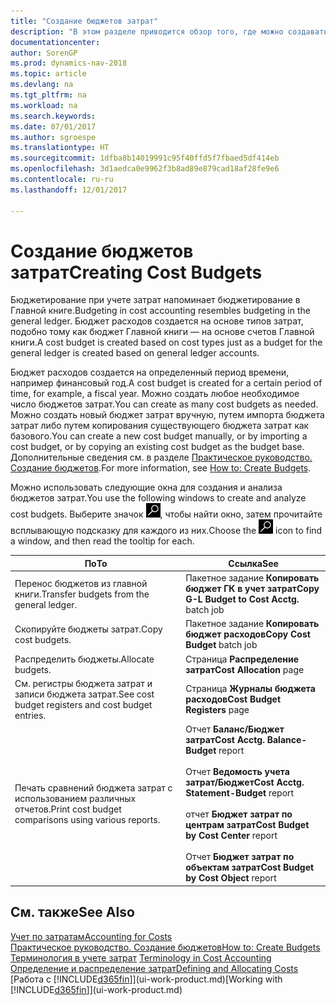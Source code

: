 ```yaml
---
title: "Создание бюджетов затрат"
description: "В этом разделе приводится обзор того, где можно создавать и анализировать бюджеты затрат."
documentationcenter: 
author: SorenGP
ms.prod: dynamics-nav-2018
ms.topic: article
ms.devlang: na
ms.tgt_pltfrm: na
ms.workload: na
ms.search.keywords: 
ms.date: 07/01/2017
ms.author: sgroespe
ms.translationtype: HT
ms.sourcegitcommit: 1dfba8b14019991c95f40ffd5f7fbaed5df414eb
ms.openlocfilehash: 3d1aedca0e9962f3b8ad89e879cad18af28fe9e6
ms.contentlocale: ru-ru
ms.lasthandoff: 12/01/2017

---
```

# <a name="creating-cost-budgets"></a><span data-ttu-id="bfeb6-103">Создание бюджетов затрат</span><span class="sxs-lookup"><span data-stu-id="bfeb6-103">Creating Cost Budgets</span></span>
<span data-ttu-id="bfeb6-104">Бюджетирование при учете затрат напоминает бюджетирование в Главной книге.</span><span class="sxs-lookup"><span data-stu-id="bfeb6-104">Budgeting in cost accounting resembles budgeting in the general ledger.</span></span> <span data-ttu-id="bfeb6-105">Бюджет расходов создается на основе типов затрат, подобно тому как бюджет Главной книги — на основе счетов Главной книги.</span><span class="sxs-lookup"><span data-stu-id="bfeb6-105">A cost budget is created based on cost types just as a budget for the general ledger is created based on general ledger accounts.</span></span>  

<span data-ttu-id="bfeb6-106">Бюджет расходов создается на определенный период времени, например финансовый год.</span><span class="sxs-lookup"><span data-stu-id="bfeb6-106">A cost budget is created for a certain period of time, for example, a fiscal year.</span></span> <span data-ttu-id="bfeb6-107">Можно создать любое необходимое число бюджетов затрат.</span><span class="sxs-lookup"><span data-stu-id="bfeb6-107">You can create as many cost budgets as needed.</span></span> <span data-ttu-id="bfeb6-108">Можно создать новый бюджет затрат вручную, путем импорта бюджета затрат либо путем копирования существующего бюджета затрат как базового.</span><span class="sxs-lookup"><span data-stu-id="bfeb6-108">You can create a new cost budget manually, or by importing a cost budget, or by copying an existing cost budget as the budget base.</span></span> <span data-ttu-id="bfeb6-109">Дополнительные сведения см. в разделе [Практическое руководство. Создание бюджетов](finance-how-create-budgets.md).</span><span class="sxs-lookup"><span data-stu-id="bfeb6-109">For more information, see [How to: Create Budgets](finance-how-create-budgets.md).</span></span>

<span data-ttu-id="bfeb6-110">Можно использовать следующие окна для создания и анализа бюджетов затрат.</span><span class="sxs-lookup"><span data-stu-id="bfeb6-110">You use the following windows to create and analyze cost budgets.</span></span> <span data-ttu-id="bfeb6-111">Выберите значок ![Поиск страницы или отчета](media/ui-search/search_small.png "Значок поиска страницы или отчета"), чтобы найти окно, затем прочитайте всплывающую подсказку для каждого из них.</span><span class="sxs-lookup"><span data-stu-id="bfeb6-111">Choose the ![Search for Page or Report](media/ui-search/search_small.png "Search for Page or Report icon") icon to find a window, and then read the tooltip for each.</span></span>

|<span data-ttu-id="bfeb6-112">По</span><span class="sxs-lookup"><span data-stu-id="bfeb6-112">To</span></span>|<span data-ttu-id="bfeb6-113">Ссылка</span><span class="sxs-lookup"><span data-stu-id="bfeb6-113">See</span></span>|  
|--------|---------|  
|<span data-ttu-id="bfeb6-114">Перенос бюджетов из главной книги.</span><span class="sxs-lookup"><span data-stu-id="bfeb6-114">Transfer budgets from the general ledger.</span></span>|<span data-ttu-id="bfeb6-115">Пакетное задание **Копировать бюджет ГК в учет затрат**</span><span class="sxs-lookup"><span data-stu-id="bfeb6-115">**Copy G-L Budget to Cost Acctg.** batch job</span></span>|  
|<span data-ttu-id="bfeb6-116">Скопируйте бюджеты затрат.</span><span class="sxs-lookup"><span data-stu-id="bfeb6-116">Copy cost budgets.</span></span>|<span data-ttu-id="bfeb6-117">Пакетное задание **Копировать бюджет расходов**</span><span class="sxs-lookup"><span data-stu-id="bfeb6-117">**Copy Cost Budget** batch job</span></span>|  
|<span data-ttu-id="bfeb6-118">Распределить бюджеты.</span><span class="sxs-lookup"><span data-stu-id="bfeb6-118">Allocate budgets.</span></span>|<span data-ttu-id="bfeb6-119">Страница **Распределение затрат**</span><span class="sxs-lookup"><span data-stu-id="bfeb6-119">**Cost Allocation** page</span></span>|  
|<span data-ttu-id="bfeb6-120">См. регистры бюджета затрат и записи бюджета затрат.</span><span class="sxs-lookup"><span data-stu-id="bfeb6-120">See cost budget registers and cost budget entries.</span></span>|<span data-ttu-id="bfeb6-121">Страница **Журналы бюджета расходов**</span><span class="sxs-lookup"><span data-stu-id="bfeb6-121">**Cost Budget Registers** page</span></span>|  
|<span data-ttu-id="bfeb6-122">Печать сравнений бюджета затрат с использованием различных отчетов.</span><span class="sxs-lookup"><span data-stu-id="bfeb6-122">Print cost budget comparisons using various reports.</span></span>|<span data-ttu-id="bfeb6-123">Отчет **Баланс/Бюджет затрат**</span><span class="sxs-lookup"><span data-stu-id="bfeb6-123">**Cost Acctg. Balance-Budget** report</span></span><br /><br /> <span data-ttu-id="bfeb6-124">Отчет **Ведомость учета затрат/Бюджет**</span><span class="sxs-lookup"><span data-stu-id="bfeb6-124">**Cost Acctg. Statement-Budget** report</span></span><br /><br /> <span data-ttu-id="bfeb6-125">отчет **Бюджет затрат по центрам затрат**</span><span class="sxs-lookup"><span data-stu-id="bfeb6-125">**Cost Budget by Cost Center** report</span></span><br /><br /> <span data-ttu-id="bfeb6-126">Отчет **Бюджет затрат по объектам затрат**</span><span class="sxs-lookup"><span data-stu-id="bfeb6-126">**Cost Budget by Cost Object** report</span></span>|  

## <a name="see-also"></a><span data-ttu-id="bfeb6-127">См. также</span><span class="sxs-lookup"><span data-stu-id="bfeb6-127">See Also</span></span>  
[<span data-ttu-id="bfeb6-128">Учет по затратам</span><span class="sxs-lookup"><span data-stu-id="bfeb6-128">Accounting for Costs</span></span>](finance-manage-cost-accounting.md)  
[<span data-ttu-id="bfeb6-129">Практическое руководство. Создание бюджетов</span><span class="sxs-lookup"><span data-stu-id="bfeb6-129">How to: Create Budgets</span></span>](finance-how-create-budgets.md)  
<span data-ttu-id="bfeb6-130">[Терминология в учете затрат](finance-terminology-in-cost-accounting.md) </span><span class="sxs-lookup"><span data-stu-id="bfeb6-130">[Terminology in Cost Accounting](finance-terminology-in-cost-accounting.md) </span></span>  
[<span data-ttu-id="bfeb6-131">Определение и распределение затрат</span><span class="sxs-lookup"><span data-stu-id="bfeb6-131">Defining and Allocating Costs</span></span>](finance-define-and-allocate-costs.md)  
<span data-ttu-id="bfeb6-132">[Работа с [!INCLUDE[d365fin](includes/d365fin_md.md)]](ui-work-product.md)</span><span class="sxs-lookup"><span data-stu-id="bfeb6-132">[Working with [!INCLUDE[d365fin](includes/d365fin_md.md)]](ui-work-product.md)</span></span>

